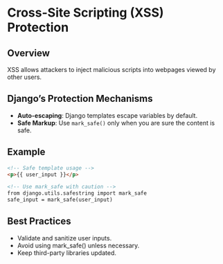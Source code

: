 # Cross-Site Scripting (XSS) Protection

## Overview
XSS allows attackers to inject malicious scripts into webpages viewed by other users.

## Django’s Protection Mechanisms
- **Auto-escaping**: Django templates escape variables by default.
- **Safe Markup**: Use `mark_safe()` only when you are sure the content is safe.

## Example
```html
<!-- Safe template usage -->
<p>{{ user_input }}</p>

<!-- Use mark_safe with caution -->
from django.utils.safestring import mark_safe
safe_input = mark_safe(user_input)
```
## Best Practices
- Validate and sanitize user inputs.
- Avoid using mark_safe() unless necessary.
- Keep third-party libraries updated.